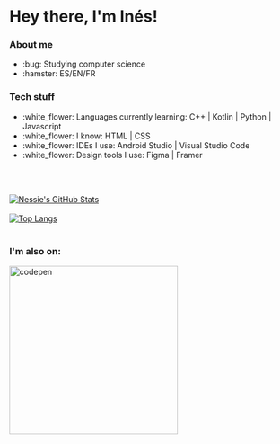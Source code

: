 # Hey there, I'm Inés!
### **About me**
<ul>

<li>:bug: Studying computer science</li>

<li>:hamster: ES/EN/FR</li>

</ul>

### **Tech stuff**
<ul>

<li>:white_flower: Languages currently learning: C++ | Kotlin | Python | Javascript</li>

<li>:white_flower: I know: HTML | CSS</li>

<li>:white_flower: IDEs I use: Android Studio | Visual Studio Code</li>

<li>:white_flower: Design tools I use: Figma | Framer</li>

</ul>
<br>
<br>

[![Nessie's GitHub Stats](https://github-readme-stats.vercel.app/api?username=inesisprograming&show_icons=true&theme=dracula)](https://github.com/anuraghazra/github-readme-stats)
<br>
<br>
[![Top Langs](https://github-readme-stats.vercel.app/api/top-langs/?username=anuraghazra&layout=compacticons=true&theme=dracula)](https://github.com/anuraghazra/github-readme-stats)
<br>
<br>
### **I'm also on:**
<a href="https://codepen.io/inesisprogramming" target="_blank"><img alt="codepen" src="https://findicons.com/files/icons/2773/pictonic_free/256/codepen_02.png" width="300px"/></a>
